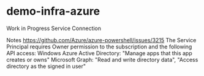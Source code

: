 # demo-infra-azure

Work in Progress
Service Connection

Notes
https://github.com/Azure/azure-powershell/issues/3215
The Service Principal requires Owner permission to the subscription and the following API access:
Windows Azure Active Directory: "Manage apps that this app creates or owns"
Microsoft Graph: "Read and write directory data", "Access directory as the signed in user"
